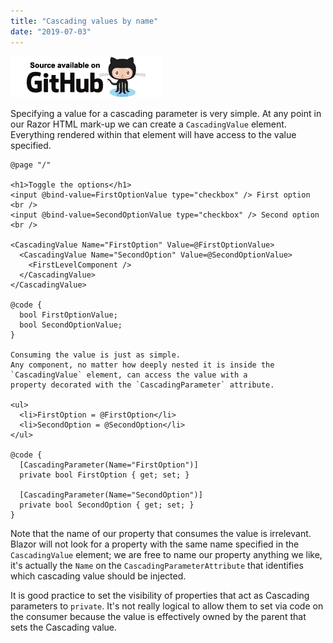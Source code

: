 ```yaml
---
title: "Cascading values by name"
date: "2019-07-03"
---
```


[![](images/SourceLink.png)](https://github.com/mrpmorris/blazor-university/tree/master/src/CascadingValues/CascadingValuesByName)

Specifying a value for a cascading parameter is very simple.
At any point in our Razor HTML mark-up we can create a `CascadingValue` element.
Everything rendered within that element will have access to the value specified.

```razor
@page "/"

<h1>Toggle the options</h1>
<input @bind-value=FirstOptionValue type="checkbox" /> First option
<br />
<input @bind-value=SecondOptionValue type="checkbox" /> Second option
<br />

<CascadingValue Name="FirstOption" Value=@FirstOptionValue>
  <CascadingValue Name="SecondOption" Value=@SecondOptionValue>
    <FirstLevelComponent />
  </CascadingValue>
</CascadingValue>

@code {
  bool FirstOptionValue;
  bool SecondOptionValue;
}

Consuming the value is just as simple.
Any component, no matter how deeply nested it is inside the `CascadingValue` element, can access the value with a 
property decorated with the `CascadingParameter` attribute.

<ul>
  <li>FirstOption = @FirstOption</li>
  <li>SecondOption = @SecondOption</li>
</ul>

@code {
  [CascadingParameter(Name="FirstOption")]
  private bool FirstOption { get; set; }

  [CascadingParameter(Name="SecondOption")]
  private bool SecondOption { get; set; }
}
```

Note that the name of our property that consumes the value is irrelevant.
Blazor will not look for a property with the same name specified in the `CascadingValue` element;
we are free to name our property anything we like, it's actually the `Name` on the `CascadingParameterAttribute` that
identifies which cascading value should be injected.

It is good practice to set the visibility of properties that act as Cascading parameters to `private`.
It's not really logical to allow them to set via code on the consumer because the value is effectively owned by the
parent that sets the Cascading value.

